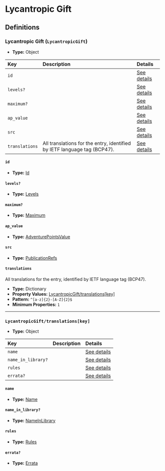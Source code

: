 # Lycantropic Gift

## Definitions

### <a name="LycantropicGift"></a> Lycantropic Gift (`LycantropicGift`)

- **Type:** Object

Key | Description | Details
:-- | :-- | :--
`id` |  | <a href="#LycantropicGift/id">See details</a>
`levels?` |  | <a href="#LycantropicGift/levels">See details</a>
`maximum?` |  | <a href="#LycantropicGift/maximum">See details</a>
`ap_value` |  | <a href="#LycantropicGift/ap_value">See details</a>
`src` |  | <a href="#LycantropicGift/src">See details</a>
`translations` | All translations for the entry, identified by IETF language tag (BCP47). | <a href="#LycantropicGift/translations">See details</a>

#### <a name="LycantropicGift/id"></a> `id`

- **Type:** <a href="../_Activatable.md#Id">Id</a>

#### <a name="LycantropicGift/levels"></a> `levels?`

- **Type:** <a href="../_Activatable.md#Levels">Levels</a>

#### <a name="LycantropicGift/maximum"></a> `maximum?`

- **Type:** <a href="../_Activatable.md#Maximum">Maximum</a>

#### <a name="LycantropicGift/ap_value"></a> `ap_value`

- **Type:** <a href="../_Activatable.md#AdventurePointsValue">AdventurePointsValue</a>

#### <a name="LycantropicGift/src"></a> `src`

- **Type:** <a href="../source/_PublicationRef.md#PublicationRefs">PublicationRefs</a>

#### <a name="LycantropicGift/translations"></a> `translations`

All translations for the entry, identified by IETF language tag (BCP47).

- **Type:** Dictionary
- **Property Values:** <a href="#LycantropicGift/translations[key]">LycantropicGift/translations[key]</a>
- **Pattern:** `^[a-z]{2}-[A-Z]{2}$`
- **Minimum Properties:** `1`

---

### <a name="LycantropicGift/translations[key]"></a> `LycantropicGift/translations[key]`

- **Type:** Object

Key | Description | Details
:-- | :-- | :--
`name` |  | <a href="#LycantropicGift/translations[key]/name">See details</a>
`name_in_library?` |  | <a href="#LycantropicGift/translations[key]/name_in_library">See details</a>
`rules` |  | <a href="#LycantropicGift/translations[key]/rules">See details</a>
`errata?` |  | <a href="#LycantropicGift/translations[key]/errata">See details</a>

#### <a name="LycantropicGift/translations[key]/name"></a> `name`

- **Type:** <a href="../_Activatable.md#Name">Name</a>

#### <a name="LycantropicGift/translations[key]/name_in_library"></a> `name_in_library?`

- **Type:** <a href="../_Activatable.md#NameInLibrary">NameInLibrary</a>

#### <a name="LycantropicGift/translations[key]/rules"></a> `rules`

- **Type:** <a href="../_Activatable.md#Rules">Rules</a>

#### <a name="LycantropicGift/translations[key]/errata"></a> `errata?`

- **Type:** <a href="../source/_Erratum.md#Errata">Errata</a>
